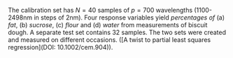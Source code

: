 The calibration set has $N=40$ samples of $p=700$ wavelengths (1100-2498nm in steps of 2nm). Four response variables yield _percentages of_ (a) _fat_, (b) _sucrose_, (c) _flour_ and (d) _water_ from measurements of biscuit dough. A separate test set contains 32 samples. The two sets were created and measured on different occasions. ([A twist to partial least squares regression](DOI: 10.1002/cem.904)).

